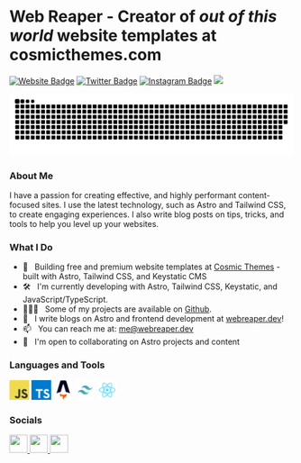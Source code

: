 Web Reaper - Creator of _out of this world_ website templates at cosmicthemes.com
==================================================================================================================================

[![Website Badge](https://img.shields.io/badge/-cosmicthemes.com-3b5998?style=flat-square&logo=google-chrome&logoColor=white)](https://cosmicthemes.com)
[![Twitter Badge](https://img.shields.io/badge/-@BowTiedWebReapr-00acee?style=flat-square&logo=Twitter&logoColor=white)](https://twitter.com/BowTiedWebReapr)
[![Instagram Badge](https://img.shields.io/badge/-@bowtiedwebreaper-e4405f?style=flat-square&logo=Instagram&logoColor=white)](https://www.instagram.com/bowtiedwebreaper/)
![](https://visitor-badge.laobi.icu/badge?page_id=boston343.visitor-badge&style=flat-square&color=0088cc)

<!-- [![Linkedin Badge](https://img.shields.io/badge/-@AkashRajpurohit-0e76a8?style=flat-square&logo=Linkedin&logoColor=white)](https://linkedin.com/in/AkashRajpurohit) -->
<!-- [![Instagram Badge](https://img.shields.io/badge/-@akashwho.codes-e4405f?style=flat-square&logo=Instagram&logoColor=white)](https://instagram.com/akashwho.codes/) -->
<!-- [![Telegram Badge](https://img.shields.io/badge/-@AkashRajpurohit-0088cc?style=flat-square&logo=Telegram&logoColor=white)](https://t.me/AkashRajpurohit) -->

<img src="https://raw.githubusercontent.com/Boston343/Boston343/output/git-snake-dark.svg" alt="github snake" />
<!-- <img src="https://raw.githubusercontent.com/Boston343/Boston343/main/assets/github-snake-dark.svg" alt="github snake" /> -->

### About Me

I have a passion for creating effective, and highly performant content-focused sites. I use the latest technology, such as Astro and Tailwind CSS, to create engaging experiences. I also write blog posts on tips, tricks, and tools to help you level up your websites.

### What I Do

- 🚀 &nbsp; Building free and premium website templates at [Cosmic Themes](http://cosmicthemes.com/)  - built with Astro, Tailwind CSS, and Keystatic CMS
- 🛠 &nbsp; I'm currently developing with Astro, Tailwind CSS, Keystatic, and JavaScript/TypeScript.
- 👨🏻‍💻 &nbsp; Some of my projects are available on [Github](https://github.com/Boston343).
- 💬 &nbsp; I write blogs on Astro and frontend development at [webreaper.dev](https://webreaper.dev/posts/)!
- 📫 &nbsp; You can reach me at: me@webreaper.dev
- 🤝 &nbsp; I'm open to collaborating on Astro projects and content

### Languages and Tools

<code><img height="35" src="https://raw.githubusercontent.com/github/explore/80688e429a7d4ef2fca1e82350fe8e3517d3494d/topics/javascript/javascript.png" alt="javascript"></code>
<code><img height="35" src="https://raw.githubusercontent.com/github/explore/80688e429a7d4ef2fca1e82350fe8e3517d3494d/topics/typescript/typescript.png" alt="typescript"></code>
<code><img height="35" src="https://raw.githubusercontent.com/github/explore/5cc0a03a302ec862c4aeac2a22a513ae31c35432/topics/astro/astro.png" alt="astro"></code>
<code><img height="35" src="https://raw.githubusercontent.com/github/explore/261c2cda92d09ccad6f8b2dc91af32a2a5856989/topics/tailwind/tailwind.png" alt="twailwind"></code>
<code><img height="35" src="https://raw.githubusercontent.com/github/explore/80688e429a7d4ef2fca1e82350fe8e3517d3494d/topics/react/react.png" alt="react"></code>

### Socials

<p align="left"> <a href="https://www.codepen.io/Boston343" target="_blank" rel="noreferrer"> <picture> <source media="(prefers-color-scheme: dark)" srcset="https://raw.githubusercontent.com/danielcranney/readme-generator/main/public/icons/socials/codepen-dark.svg" /> <source media="(prefers-color-scheme: light)" srcset="https://raw.githubusercontent.com/danielcranney/readme-generator/main/public/icons/socials/codepen.svg" /> <img src="https://raw.githubusercontent.com/danielcranney/readme-generator/main/public/icons/socials/codepen.svg" width="32" height="32" /> </picture> </a> <a href="https://www.github.com/Boston343" target="_blank" rel="noreferrer"> <picture> <source media="(prefers-color-scheme: dark)" srcset="https://raw.githubusercontent.com/danielcranney/readme-generator/main/public/icons/socials/github-dark.svg" /> <source media="(prefers-color-scheme: light)" srcset="https://raw.githubusercontent.com/danielcranney/readme-generator/main/public/icons/socials/github.svg" /> <img src="https://raw.githubusercontent.com/danielcranney/readme-generator/main/public/icons/socials/github.svg" width="32" height="32" /> </picture> </a> <a href="https://www.x.com/BowTiedWebReapr" target="_blank" rel="noreferrer"> <picture> <source media="(prefers-color-scheme: dark)" srcset="https://raw.githubusercontent.com/danielcranney/readme-generator/main/public/icons/socials/twitter-dark.svg" /> <source media="(prefers-color-scheme: light)" srcset="https://raw.githubusercontent.com/danielcranney/readme-generator/main/public/icons/socials/twitter.svg" /> <img src="https://raw.githubusercontent.com/danielcranney/readme-generator/main/public/icons/socials/twitter.svg" width="32" height="32" /> </picture> </a></p>

<!--
**Boston343/Boston343** is a ✨ _special_ ✨ repository because its `README.md` (this file) appears on your GitHub profile.

Here are some ideas to get you started:

- 🔭 I’m currently working on ...
- 🌱 I’m currently learning ...
- 👯 I’m looking to collaborate on ...
- 🤔 I’m looking for help with ...
- 💬 Ask me about ...
- 📫 How to reach me: ...
- 😄 Pronouns: ...
- ⚡ Fun fact: ...
-->
